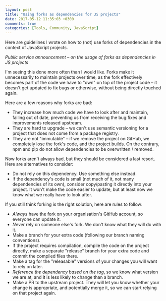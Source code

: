 ```yaml
---
layout: post
title: "Using forks as dependencies for JS projects"
date: 2017-05-12 11:35:03 +0300
comments: true
categories: [Tools, Community, JavaScript]
---
```


Here are guidelines I wrote on how to (not) use forks of dependencies in the context of JavaScript projects.

<!-- more -->

*Public service announcement – on the usage of forks as dependencies in JS projects*

I'm seeing this done more often than I would like. Forks make it unnecessarily to maintain projects over time, as the fork effectively becomes part of the code we have to "own" on top of the project code – it doesn't get updated to fix bugs or otherwise, without being directly touched again.

Here are a few reasons why forks are bad:

- They increase how much code we have to look after and maintain, falling out of date, preventing us from receiving the bug fixes and improvements released upstream.
- They are hard to upgrade – we can't use semantic versioning for a project that does not come from a package registry.
- They are not "immutable" – if we remove the project on GitHub, we completely lose the fork's code, and the project builds. On the contrary, npm and pip do not allow dependencies to be overwritten / removed.

Now forks aren't always bad, but they should be considered a last resort. Here are alternatives to consider:

- Do not rely on this dependency. Use something else instead.
- If the dependency's code is small (not much of it, not many dependencies of its own), consider copy/pasting it directly into your project. It won't make the code easier to update, but at least now we know what we really have to look after.

If you still think forking is the right solution, here are rules to follow:

- *Always* have the fork on your organisation's GitHub account, so everyone can update it.
- *Never* rely on someone else's fork. We don't know what they will do with it.
- Make a branch for your extra code (following our branch naming conventions).
- If the project requires compilation, compile the code on the project directly, make a separate "release" branch for your extra code and commit the compiled files there.
- Make a tag for the "releasable" versions of your changes you will want to rely on later.
- *Reference the dependency based on the tag*, so we know what version we are at, and it is less likely to change than a branch.
- Make a PR to the upstream project. They will let you know whether your change is appropriate, and potentially merge it, so we can start relying on that project again.